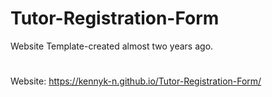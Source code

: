 # Tutor-Registration-Form
Website Template-created almost two years ago.
# 
Website: https://kennyk-n.github.io/Tutor-Registration-Form/
